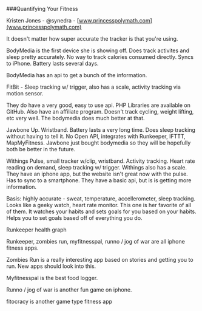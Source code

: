 ###Quantifying Your Fitness

Kristen Jones - @synedra - [www.princesspolymath.com](www.princesspolymath.com)

It doesn't matter how super accurate the tracker is that you're using.

BodyMedia is the first device she is showing off.  Does track activites and sleep pretty accurately.  No way to track calories consumed directly.  Syncs to iPhone.  Battery lasts several days.

BodyMedia has an api to get a bunch of the information.  

FitBit - Sleep tracking w/ trigger, also has a scale, activity tracking via motion sensor.

They do have a very good, easy to use api.  PHP Libraries are available on GitHub.  Also have an affiliate program.  Doesn't track cycling, weight lifting, etc very well.  The bodymedia does much better at that.

Jawbone Up.  Wristband.  Battery lasts a very long time.  Does sleep tracking without having to tell it.  No Open API, integrates with Runkeeper, IFTTT, MapMyFitness.  Jawbone just bought bodymedia so they will be hopefully both be better in the future.

Withings Pulse, small tracker w/clip, wristband.  Activity tracking.  Heart rate reading on demand, sleep tracking w/ trigger.  Withings also has a scale.  They have an iphone app, but the website isn't great now with the pulse.  Has to sync to a smartphone.  They have a basic api, but is is getting more information.

Basis: highly accurate - sweat, temperature, accellerometer, sleep tracking.  Looks like a geeky watch, heart rate monitor.  This one is her favorite of all of them.  It watches your habits and sets goals for you based on your habits.  Helps you to set goals based off of everything you do.

Runkeeper health graph

Runkeeper, zombies run, myfitnesspal, runno / jog of war are all iphone fitness apps.

Zombies Run is a really interesting app based on stories and getting you to run.  New apps should look into this.

Myfitnesspal is the best food logger.

Runno / jog of war is another fun game on iphone.

fitocracy is another game type fitness app